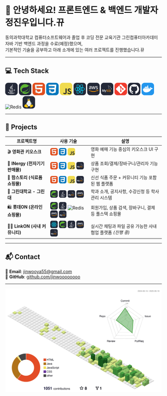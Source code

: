 # 👋 안녕하세요! 프론트엔드 & 백엔드 개발자 정진우입니다.뀨

동의과학대학교 컴퓨터소프트웨어과 졸업 후 코딩 전문 교육기관 그린컴퓨터아카데미 자바 기반 백엔드 과정을 수료(예정)했으며,<br/>
기본적인 기술을 공부하고 아래 소개에 있는 여러 프로젝트를 진행했습니다.뀨

---

## 💻 Tech Stack

<p align="left">
  <img src="https://raw.githubusercontent.com/tandpfun/skill-icons/main/icons/Java-Dark.svg" height="40" alt="Java"/>
  <img src="https://raw.githubusercontent.com/tandpfun/skill-icons/main/icons/Spring-Dark.svg" height="40" alt="Spring Boot"/>
  <img src="https://raw.githubusercontent.com/tandpfun/skill-icons/main/icons/HTML.svg" height="40" alt="HTML"/>
  <img src="https://raw.githubusercontent.com/tandpfun/skill-icons/main/icons/CSS.svg" height="40" alt="CSS"/>
  <img src="https://raw.githubusercontent.com/tandpfun/skill-icons/main/icons/JavaScript.svg" height="40" alt="JavaScript"/>
  <img src="https://raw.githubusercontent.com/tandpfun/skill-icons/main/icons/React-Dark.svg" height="40" alt="React"/>
  <img src="https://raw.githubusercontent.com/tandpfun/skill-icons/main/icons/AWS-Dark.svg" height="40" alt="AWS"/>
  <img src="https://raw.githubusercontent.com/tandpfun/skill-icons/main/icons/MySQL-Dark.svg" height="40" alt="MySQL"/>
  <img src="https://raw.githubusercontent.com/tandpfun/skill-icons/main/icons/Git.svg" height="40" alt="Git"/>
  <img src="https://raw.githubusercontent.com/tandpfun/skill-icons/main/icons/Github-Dark.svg" height="40" alt="GitHub"/>
  <img src="https://raw.githubusercontent.com/tandpfun/skill-icons/main/icons/Docker.svg" height="40" alt="Docker"/>
  <img src="https://cdn.jsdelivr.net/gh/devicons/devicon/icons/redis/redis-original.svg" width="40" alt="Redis"/>
  <img src="https://raw.githubusercontent.com/tandpfun/skill-icons/main/icons/Linux-Dark.svg" height="40" alt="Linux"/>
</p>

---

## 📁 Projects

| 프로젝트명 | 사용 기술 | 설명 |
|------------|-----------|------|
| 🎬 **영화관 키오스크** | <img src="https://raw.githubusercontent.com/tandpfun/skill-icons/main/icons/HTML.svg" width="24"/> <img src="https://raw.githubusercontent.com/tandpfun/skill-icons/main/icons/CSS.svg" width="24"/> <img src="https://raw.githubusercontent.com/tandpfun/skill-icons/main/icons/JavaScript.svg" width="24"/> | 영화 예매 기능 중심의 키오스크 UI 구현 |
| 🛒 **INergy (전자기기 판매몰)** | <img src="https://raw.githubusercontent.com/tandpfun/skill-icons/main/icons/HTML.svg" width="24"/> <img src="https://raw.githubusercontent.com/tandpfun/skill-icons/main/icons/CSS.svg" width="24"/> <img src="https://raw.githubusercontent.com/tandpfun/skill-icons/main/icons/JavaScript.svg" width="24"/> <img src="https://raw.githubusercontent.com/tandpfun/skill-icons/main/icons/MySQL-Dark.svg" width="24"/> | 상품 조회/결제/장바구니/관리자 기능 구현 |
| 🥬 **팜스토리 (식료품 쇼핑몰)** | <img src="https://raw.githubusercontent.com/tandpfun/skill-icons/main/icons/HTML.svg" width="24"/> <img src="https://raw.githubusercontent.com/tandpfun/skill-icons/main/icons/CSS.svg" width="24"/> <img src="https://raw.githubusercontent.com/tandpfun/skill-icons/main/icons/JavaScript.svg" width="24"/> <img src="https://raw.githubusercontent.com/tandpfun/skill-icons/main/icons/MySQL-Dark.svg" width="24"/> | 신선 식품 주문 + 커뮤니티 기능 포함된 웹 플랫폼 |
| 🏫 **그린대학교 - 그린대** | <img src="https://raw.githubusercontent.com/tandpfun/skill-icons/main/icons/Spring-Dark.svg" width="24"/> <img src="https://raw.githubusercontent.com/tandpfun/skill-icons/main/icons/Java-Dark.svg" width="24"/> <img src="https://raw.githubusercontent.com/tandpfun/skill-icons/main/icons/MySQL-Dark.svg" width="24"/> <img src="https://raw.githubusercontent.com/tandpfun/skill-icons/main/icons/AWS-Dark.svg" width="24"/> | 학과 소개, 공지사항, 수강신청 등 학사 관리 시스템 |
| 🛍 **롯데ON (온라인 쇼핑몰)** | <img src="https://raw.githubusercontent.com/tandpfun/skill-icons/main/icons/Spring-Dark.svg" width="24"/> <img src="https://raw.githubusercontent.com/tandpfun/skill-icons/main/icons/Java-Dark.svg" width="24"/> <img src="https://cdn.jsdelivr.net/gh/devicons/devicon/icons/redis/redis-original.svg" width="24" alt="Redis"/> <img src="https://raw.githubusercontent.com/tandpfun/skill-icons/main/icons/AWS-Dark.svg" width="24"/> <img src="https://raw.githubusercontent.com/tandpfun/skill-icons/main/icons/MySQL-Dark.svg" width="24"/> | 회원가입, 상품 검색, 장바구니, 결제 등 풀스택 쇼핑몰 |
| 🧑‍💼 **LinkON (사내 커뮤니티)** | <img src="https://raw.githubusercontent.com/tandpfun/skill-icons/main/icons/React-Dark.svg" width="24"/> <img src="https://raw.githubusercontent.com/tandpfun/skill-icons/main/icons/Spring-Dark.svg" width="24"/> <img src="https://raw.githubusercontent.com/tandpfun/skill-icons/main/icons/Java-Dark.svg" width="24"/> <img src="https://raw.githubusercontent.com/tandpfun/skill-icons/main/icons/AWS-Dark.svg" width="24"/> <img src="https://raw.githubusercontent.com/tandpfun/skill-icons/main/icons/MySQL-Dark.svg" width="24"/> | 실시간 채팅과 파일 공유 가능한 사내 협업 플랫폼 *(진행 중)* |


---

## 📬 Contact

📧 **Email**: jinwooya55@gmail.com  
🔗 **GitHub**: [github.com/jinwoooooooo](https://github.com/jinwoooooooo)  


---


![](./profile-3d-contrib/profile-green-animate.svg) 

